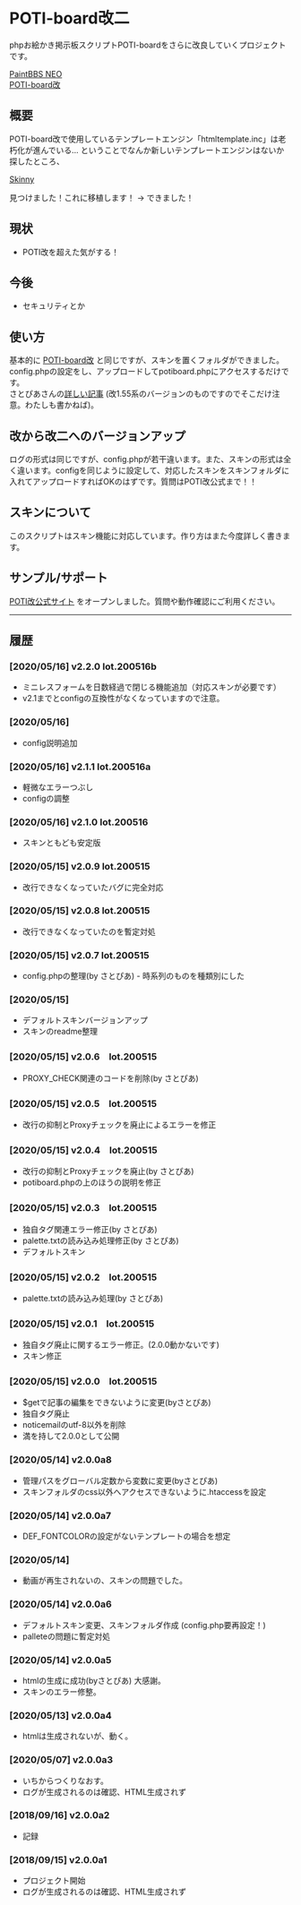 # POTI-board改二
phpお絵かき掲示板スクリプトPOTI-boardをさらに改良していくプロジェクトです。
  
<a href="https://github.com/funige/neo/">PaintBBS NEO</a>  
<a href="https://github.com/sakots/poti-kai/">POTI-board改</a>  
  
## 概要
POTI-board改で使用しているテンプレートエンジン「htmltemplate.inc」は老朽化が進んでいる… 
ということでなんか新しいテンプレートエンジンはないか探したところ、
  
<a href="http://skinny.sx68.net/">Skinny</a>  
  
見つけました！これに移植します！ → できました！

## 現状

- POTI改を超えた気がする！

## 今後

- セキュリティとか

## 使い方
基本的に <a href="https://github.com/sakots/poti-kai/">POTI-board改</a> と同じですが、スキンを置くフォルダができました。  
config.phpの設定をし、アップロードしてpotiboard.phpにアクセスするだけです。  
さとぴあさんの[詳しい記事](http://stp.sblo.jp/article/185357941.html) (改1.55系のバージョンのものですのでそこだけ注意。わたしも書かねば)。

## 改から改二へのバージョンアップ
ログの形式は同じですが、config.phpが若干違います。また、スキンの形式は全く違います。configを同じように設定して、対応したスキンをスキンフォルダに入れてアップロードすればOKのはずです。質問はPOTI改公式まで！！

## スキンについて

このスクリプトはスキン機能に対応しています。作り方はまた今度詳しく書きます。

## サンプル/サポート

[POTI改公式サイト](https://poti-k.info/) をオープンしました。質問や動作確認にご利用ください。

---

## 履歴

### [2020/05/16] v2.2.0 lot.200516b

- ミニレスフォームを日数経過で閉じる機能追加（対応スキンが必要です）
- v2.1までとconfigの互換性がなくなっていますので注意。

### [2020/05/16]

- config説明追加

### [2020/05/16] v2.1.1 lot.200516a

- 軽微なエラーつぶし
- configの調整

### [2020/05/16] v2.1.0 lot.200516

- スキンともども安定版

### [2020/05/15] v2.0.9 lot.200515

- 改行できなくなっていたバグに完全対応

### [2020/05/15] v2.0.8 lot.200515

- 改行できなくなっていたのを暫定対処

### [2020/05/15] v2.0.7 lot.200515

- config.phpの整理(by さとぴあ) - 時系列のものを種類別にした

### [2020/05/15]

- デフォルトスキンバージョンアップ
- スキンのreadme整理

### [2020/05/15] v2.0.6　lot.200515

- PROXY_CHECK関連のコードを削除(by さとぴあ)

### [2020/05/15] v2.0.5　lot.200515

- 改行の抑制とProxyチェックを廃止によるエラーを修正

### [2020/05/15] v2.0.4　lot.200515

- 改行の抑制とProxyチェックを廃止(by さとぴあ)
- potiboard.phpの上のほうの説明を修正

### [2020/05/15] v2.0.3　lot.200515

- 独自タグ関連エラー修正(by さとぴあ)
- palette.txtの読み込み処理修正(by さとぴあ)
- デフォルトスキン

### [2020/05/15] v2.0.2　lot.200515

- palette.txtの読み込み処理(by さとぴあ)

### [2020/05/15] v2.0.1　lot.200515

- 独自タグ廃止に関するエラー修正。(2.0.0動かないです)
- スキン修正

### [2020/05/15] v2.0.0　lot.200515

- $getで記事の編集をできないように変更(byさとぴあ)
- 独自タグ廃止
- noticemailのutf-8以外を削除
- 満を持して2.0.0として公開

### [2020/05/14] v2.0.0a8

- 管理パスをグローバル定数から変数に変更(byさとぴあ)
- スキンフォルダのcss以外へアクセスできないように.htaccessを設定

### [2020/05/14] v2.0.0a7

- DEF_FONTCOLORの設定がないテンプレートの場合を想定

### [2020/05/14]

- 動画が再生されないの、スキンの問題でした。

### [2020/05/14] v2.0.0a6

- デフォルトスキン変更、スキンフォルダ作成 (config.php要再設定！)
- palleteの問題に暫定対処

### [2020/05/14] v2.0.0a5

- htmlの生成に成功(byさとぴあ) 大感謝。
- スキンのエラー修整。

### [2020/05/13] v2.0.0a4

- htmlは生成されないが、動く。

### [2020/05/07] v2.0.0a3

- いちからつくりなおす。
- ログが生成されるのは確認、HTML生成されず

### [2018/09/16] v2.0.0a2

- 記録

### [2018/09/15] v2.0.0a1

- プロジェクト開始
- ログが生成されるのは確認、HTML生成されず
